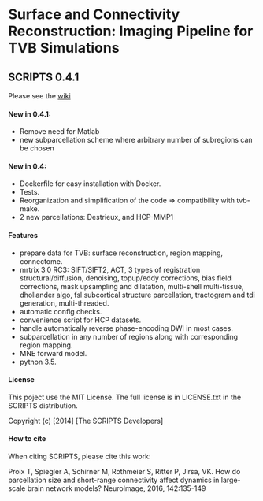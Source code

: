 # Surface and Connectivity Reconstruction: Imaging Pipeline for TVB Simulations
## SCRIPTS 0.4.1
 
Please see the [wiki](https://github.com/ins-amu/scripts/wiki)

#### New in 0.4.1:
- Remove need for Matlab
- new subparcellation scheme where arbitrary number of subregions can be chosen

#### New in 0.4:
- Dockerfile for easy installation with Docker.
- Tests. 
- Reorganization and simplification of the code => compatibility with tvb-make.
- 2 new parcellations: Destrieux, and HCP-MMP1

#### Features
- prepare data for TVB: surface reconstruction, region mapping, connectome.
- mrtrix 3.0 RC3: SIFT/SIFT2, ACT, 3 types of registration structural/diffusion, denoising, topup/eddy corrections, bias field corrections, mask upsampling and dilatation, multi-shell multi-tissue, dhollander algo, fsl subcortical structure parcellation, tractogram and tdi generation, multi-threaded.
- automatic config checks.
- convenience script for HCP datasets.
- handle automatically reverse phase-encoding DWI in most cases.
- subparcellation in any number of regions along with corresponding region mapping.
- MNE forward model.
- python 3.5.

#### License
This poject use the MIT License.
The full license is in LICENSE.txt in the SCRIPTS distribution.

Copyright (c) [2014] [The SCRIPTS Developers]

#### How to cite

When citing SCRIPTS, please cite this work:

Proix T, Spiegler A, Schirner M, Rothmeier S, Ritter P, Jirsa, VK. How do parcellation size and short-range connectivity affect dynamics in large-scale brain network models? NeuroImage, 2016, 142:135-149
